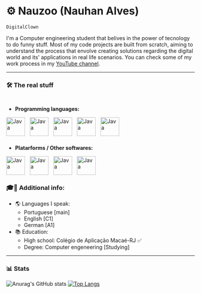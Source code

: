 # ⚙️ Nauzoo (Nauhan Alves)

`DigitalClown`

I'm a Computer engineering student that belives in the power of tecnology to do funny stuff. 
Most of my code projects are built from scratch, aiming to understand the process that envolve creating solutions regarding the digital world and its' applications in real life scenarios. You can check some of my work process in my [YouTube channel](https://www.youtube.com/channel/UC4sthethZCIF5e2NfakU1TQ).

---
### 🛠️ The real stuff

#

- **Programming languages:** 
<img align="left" alt="Java" width="50px" style="padding-right:10px;" src="https://cdn.jsdelivr.net/gh/devicons/devicon@latest/icons/c/c-original.svg"/>
<img align="left" alt="Java" width="50px" style="padding-right:10px;" src="https://cdn.jsdelivr.net/gh/devicons/devicon@latest/icons/cplusplus/cplusplus-original.svg" />
<img align="left" alt="Java" width="50px" style="padding-right:10px;" src="https://cdn.jsdelivr.net/gh/devicons/devicon@latest/icons/lua/lua-original.svg" />
<img align="left" alt="Java" width="50px" style="padding-right:10px;" src="https://cdn.jsdelivr.net/gh/devicons/devicon@latest/icons/python/python-original.svg" />
<img align="left" alt="Java" width="50px" style="padding-right:10px;" src="https://cdn.jsdelivr.net/gh/devicons/devicon@latest/icons/csharp/csharp-original.svg" />
<br />
<br />

#
- **Platarforms / Other softwares:**
<img align="left" alt="Java" width="50px" style="padding-right:10px;" src="https://cdn.jsdelivr.net/gh/devicons/devicon@latest/icons/linux/linux-original.svg" />
<img align="left" alt="Java" width="50px" style="padding-right:10px;" src="https://cdn.jsdelivr.net/gh/devicons/devicon@latest/icons/arduino/arduino-original.svg" />
<img align="left" alt="Java" width="50px" style="padding-right:10px;" src="https://cdn.jsdelivr.net/gh/devicons/devicon@latest/icons/unity/unity-original.svg" />
<img align="left" alt="Java" width="50px" style="padding-right:10px;" src="https://cdn.jsdelivr.net/gh/devicons/devicon@latest/icons/godot/godot-original.svg" />
<br />
<br />

#

### 🎓📜 Additional info:
- 🌎 Languages I speak:
  - Portuguese [main]
  - English [C1]
  - German [A1]
- 📚 Education:
  - High school: Colégio de Aplicação Macaé-RJ ✅
  - Degree: Computer engeneering [Studying]

---

### 📊 Stats
  ![Anurag's GitHub stats](https://github-readme-stats.vercel.app/api?username=Nauzoo&show_icons=true&layout=donut&theme=tokyonight)
      [![Top Langs](https://github-readme-stats.vercel.app/api/top-langs/?username=Nauzoo&exclude_repo=Minimalistic-Arch-setup,Codistopia-Monitoria&layout=donut&theme=tokyonight)](https://github.com/anuraghazra/github-readme-stats)

